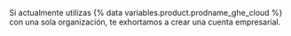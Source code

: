 Si actualmente utilizas {% data variables.product.prodname_ghe_cloud %} con una sola organización, te exhortamos a crear una cuenta empresarial.